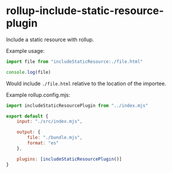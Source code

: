 # rollup-include-static-resource-plugin

Include a static resource with rollup.

Example usage:

```js
import file from "includeStaticResource:./file.html"

console.log(file)
```

Would include `./file.html` relative to the location of the importee.

Example rollup.config.mjs:

```js
import includeStaticResourcePlugin from "../index.mjs"

export default {
	input: "./src/index.mjs",

	output: {
		file: "./bundle.mjs",
		format: "es"
	},

	plugins: [includeStaticResourcePlugin()]
}
```
